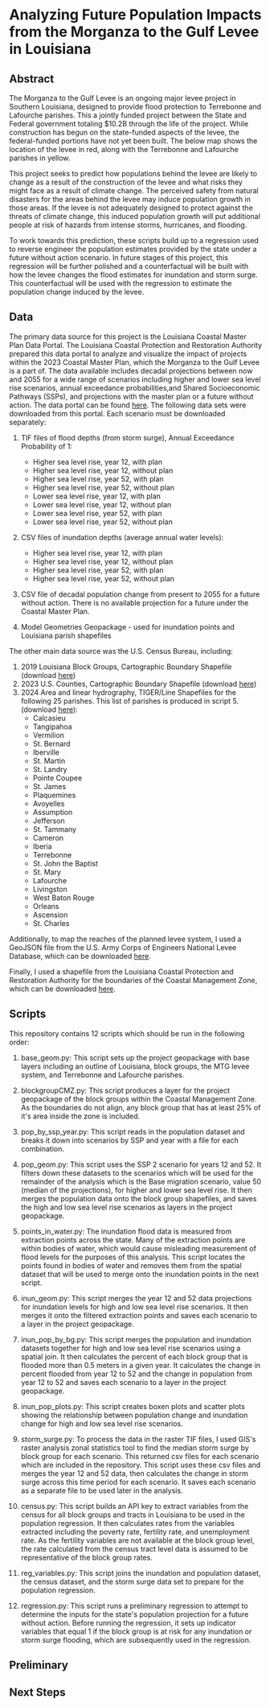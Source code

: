 # Analyzing Future Population Impacts from the Morganza to the Gulf Levee in Louisiana
## Abstract
The Morganza to the Gulf Levee is an ongoing major levee project in Southern Louisiana, designed to provide flood protection to Terrebonne and Lafourche parishes. This a jointly funded project between the State and Federal government totaling $10.2B through the life of the project. While construction has begun on the state-funded aspects of the levee, the federal-funded portions have not yet been built. The below map shows the location of the levee in red, along with the Terrebonne and Lafourche parishes in yellow.

This project seeks to predict how populations behind the levee are likely to change as a result of the construction of the levee and what risks they might face as a result of climate change. The perceived safety from natural disasters for the areas behind the levee may induce population growth in those areas. If the levee is not adequately designed to protect against the threats of climate change, this induced population growth will put additional people at risk of hazards from intense storms, hurricanes, and flooding.

 To work towards this prediction, these scripts build up to a regression used to reverse engineer the population estimates provided by the state under a future without action scenario. In future stages of this project, this regression will be further polished and a counterfactual will be built with how the levee changes the flood estimates for inundation and storm surge. This counterfactual will be used with the regression to estimate the population change induced by the levee.

## Data
The primary data source for this project is the Louisiana Coastal Master Plan Data Portal. The Louisiana Coastal Protection and Restoration Authority prepared this data portal to analyze and visualize the impact of projects within the 2023 Coastal Master Plan, which the Morganza to the Gulf Levee is a part of. The data available includes decadal projections between now and 2055 for a wide range of scenarios including higher and lower sea level rise scenarios, annual exceedance probabilities,and Shared Socioeconomic Pathways (SSPs), and projections with the master plan or a future without action. The data portal can be found [here](https://mpdap.coastal.la.gov/?_gl=1*1s2bb2z*_ga*MTA0MTE2OTQ5My4xNzM4ODk1MDE0*_ga_QXZEQ3TW20*MTc0NjQwMjM1NC4xOC4wLjE3NDY0MDIzNTQuNjAuMC4w). The following data sets were downloaded from this portal. Each scenario must be downloaded separately:

1. TIF files of flood depths (from storm surge), Annual Exceedance Probability of 1:
    + Higher sea level rise, year 12, with plan
    + Higher sea level rise, year 12, without plan
    + Higher sea level rise, year 52, with plan
    + Higher sea level rise, year 52, without plan
    + Lower sea level rise, year 12, with plan
    + Lower sea level rise, year 12, without plan
    + Lower sea level rise, year 52, with plan
    + Lower sea level rise, year 52, without plan

2. CSV files of inundation depths (average annual water levels):
    + Higher sea level rise, year 12, with plan
    + Higher sea level rise, year 12, without plan
    + Higher sea level rise, year 52, with plan
    + Higher sea level rise, year 52, without plan

3. CSV file of decadal population change from present to 2055 for a future without action. There is no available projection for a future under the Coastal Master Plan.

4. Model Geometries Geopackage - used for inundation points and Louisiana parish shapefiles

The other main data source was the U.S. Census Bureau, including:
1. 2019 Louisiana Block Groups, Cartographic Boundary Shapefile (download [here](https://www.census.gov/geographies/mapping-files/time-series/geo/cartographic-boundary.2019.html#list-tab-1883739534))
2. 2023 U.S. Counties, Cartographic Boundary Shapefile (download [here](https://www.census.gov/geographies/mapping-files/time-series/geo/cartographic-boundary.2019.html#list-tab-1883739534))
3. 2024 Area and linear hydrography, TIGER/Line Shapefiles for the following 25 parishes. This list of parishes is produced in script 5. (download [here](https://www.census.gov/cgi-bin/geo/shapefiles/index.php?year=2024&layergroup=Water)):
    + Calcasieu
    + Tangipahoa
    + Vermilion
    + St. Bernard
    + Iberville
    + St. Martin
    + St. Landry
    + Pointe Coupee
    + St. James
    + Plaquemines
    + Avoyelles
    + Assumption
    + Jefferson
    + St. Tammany
    + Cameron
    + Iberia
    + Terrebonne
    + St. John the Baptist
    + St. Mary
    + Lafourche
    + Livingston
    + West Baton Rouge
    + Orleans
    + Ascension
    + St. Charles

Additionally, to map the reaches of the planned levee system, I used a GeoJSON file from the U.S. Army Corps of Engineers National Levee Database, which can be downloaded [here](https://levees.sec.usace.army.mil/levees/300005009619).

Finally, I used a shapefile from the Louisiana Coastal Protection and Restoration Authority for the boundaries of the Coastal Management Zone, which can be downloaded [here](https://www.dnr.louisiana.gov/page/coastal-zone-boundary-2012).

## Scripts

This repository contains 12 scripts which should be run in the following order:

1. base_geom.py: This script sets up the project geopackage with base layers including an outline of Louisiana, block groups, the MTG levee system, and Terrebonne and Lafourche parishes.

2. blockgroupCMZ.py: This script produces a layer for the project geopackage of the block groups within the Coastal Management Zone. As the boundaries do not align, any block group that has at least 25% of it's area inside the zone is included.

3. pop_by_ssp_year.py: This script reads in the population dataset and breaks it down into scenarios by SSP and year with a file for each combination.

4. pop_geom.py: This script uses the SSP 2 scenario for years 12 and 52. It filters down these datasets to the scenarios which will be used for the remainder of the analysis which is the Base migration scenario, value 50 (median of the projections), for higher and lower sea level rise. It then merges the population data onto the block group shapefiles, and saves the high and low sea level rise scenarios as layers in the project geopackage.

5. points_in_water.py: The inundation flood data is measured from extraction points across the state. Many of the extraction points are within bodies of water, which would cause misleading measurement of flood levels for the purposes of this analysis. This script locates the points found in bodies of water and removes them from the spatial dataset that will be used to merge onto the inundation points in the next script.

6. inun_geom.py: This script merges the year 12 and 52 data projections for inundation levels for high and low sea level rise scenarios. It then merges it onto the filtered extraction points and saves each scenario to a layer in the project geopackage.

7. inun_pop_by_bg.py: This script
merges the population and inundation datasets together for high and low sea level rise scenarios using a spatial join. It then calculates the percent of each block group that is flooded more than 0.5 meters in a given year. It calculates the change in percent flooded from year 12 to 52 and the change in population from year 12 to 52 and saves each scenario to a layer in the project geopackage.

8. inun_pop_plots.py: This script creates boxen plots and scatter plots showing the relationship between population change and inundation change for high and low sea level rise scenarios.

9. storm_surge.py: To process the data in the raster TIF files, I used GIS's raster analysis zonal statistics tool to find the median storm surge by block group for each scenario. This returned csv files for each scenario which are included in the repository. This script uses these csv files and merges the year 12 and 52 data, then calculates the change in storm surge across this time period for each scenario. It saves each scenario as a separate file to be used later in the analysis.

10. census.py: This script builds an API key to extract variables from the census for all block groups and tracts in Louisiana to be used in the population regression. It then calculates rates from the variables extracted including the poverty rate, fertility rate, and unemployment rate. As the fertility variables are not available at the block group level, the rate calculated from the census tract level data is assumed to be representative of the block group rates.

11. reg_variables.py: This script joins the inundation and population dataset, the census dataset, and the storm surge data set to prepare for the population regression.

12. regression.py: This script runs a preliminary regression to attempt to determine the inputs for the state's population projection for a future without action. Before running the regression, it sets up indicator variables that equal 1 if the block group is at risk for any inundation or storm surge flooding, which are subsequently used in the regression.

## Preliminary 

## Next Steps